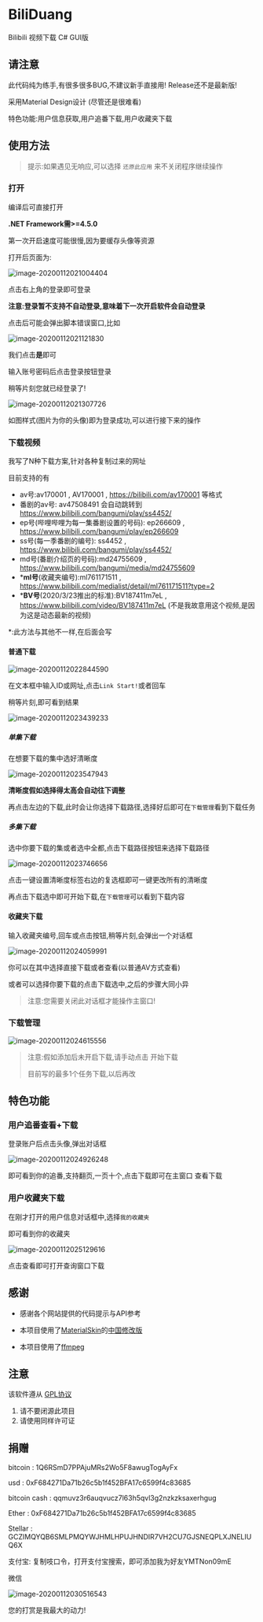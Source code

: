 # BiliDuang
 Bilibili 视频下载 C# GUI版
 
 ## 请注意
 此代码纯为练手,有很多很多BUG,不建议新手直接用!
 Release还不是最新版!

采用Material Design设计 (尽管还是很难看)

特色功能:用户信息获取,用户追番下载,用户收藏夹下载

## 使用方法

> 提示:如果遇见无响应,可以选择 `还原此应用` 来不关闭程序继续操作

### 打开

编译后可直接打开

**.NET Framework需>=4.5.0**

第一次开启速度可能很慢,因为要缓存头像等资源

打开后页面为:

![image-20200112021004404](README.assets/image-20200112021004404.png)

点击右上角的登录即可登录

**注意:登录暂不支持不自动登录,意味着下一次开启软件会自动登录**

点击后可能会弹出脚本错误窗口,比如

![image-20200112021121830](README.assets/image-20200112021121830.png)

我们点击**是**即可

输入账号密码后点击登录按钮登录

稍等片刻您就已经登录了!

![image-20200112021307726](README.assets/image-20200112021307726.png)

如图样式(图片为你的头像)即为登录成功,可以进行接下来的操作

### 下载视频

我写了N种下载方案,针对各种复制过来的网址

目前支持的有

* av号:av170001 , AV170001 , https://bilibili.com/av170001 等格式
* 番剧的av号: av47508491 会自动跳转到 https://www.bilibili.com/bangumi/play/ss4452/
* ep号(哔哩哔哩为每一集番剧设置的号码): ep266609 , https://www.bilibili.com/bangumi/play/ep266609
* ss号(每一季番剧的编号): ss4452 , https://www.bilibili.com/bangumi/play/ss4452/
* md号(番剧介绍页的号码):md24755609 , https://www.bilibili.com/bangumi/media/md24755609
* \***ml号**(收藏夹编号):ml761171511 , https://www.bilibili.com/medialist/detail/ml761171511?type=2
* \***BV号**(2020/3/23推出的标准):BV187411m7eL , https://www.bilibili.com/video/BV187411m7eL (不是我故意用这个视频,是因为这是动态最新的视频)

*:此方法与其他不一样,在后面会写

#### 普通下载

![image-20200112022844590](README.assets/image-20200112022844590.png)

在文本框中输入ID或网址,点击`Link Start!`或者回车

稍等片刻,即可看到结果

![image-20200112023439233](README.assets/image-20200112023439233.png)

##### 单集下载

在想要下载的集中选好清晰度

![image-20200112023547943](README.assets/image-20200112023547943.png)

**清晰度假如选择得太高会自动往下调整**

再点击左边的下载,此时会让你选择下载路径,选择好后即可在`下载管理`看到下载任务

##### 多集下载

选中你要下载的集或者选中全都,点击下载路径按钮来选择下载路径

![image-20200112023746656](README.assets/image-20200112023746656.png)

点击一键设置清晰度标签右边的复选框即可一键更改所有的清晰度

再点击下载选中即可开始下载,在`下载管理`可以看到下载内容

#### 收藏夹下载

输入收藏夹编号,回车或点击按钮,稍等片刻,会弹出一个对话框

![image-20200112024059991](README.assets/image-20200112024059991.png)

你可以在其中选择直接下载或者查看(以普通AV方式查看)

或者可以选择你要下载的点击下载选中,之后的步骤大同小异

> 注意:您需要关闭此对话框才能操作主窗口!

### 下载管理

![image-20200112024615556](README.assets/image-20200112024615556.png)

> 注意:假如添加后未开启下载,请手动点击 开始下载
>
> 目前写的最多1个任务下载,以后再改

## 特色功能

### 用户追番查看+下载

登录账户后点击头像,弹出对话框

![image-20200112024926248](README.assets/image-20200112024926248.png)

即可看到你的追番,支持翻页,一页十个,点击下载即可在主窗口 查看下载

### 用户收藏夹下载

在刚才打开的用户信息对话框中,选择`我的收藏夹`

即可看到你的收藏夹

![image-20200112025129616](README.assets/image-20200112025129616.png)

点击查看即可打开查询窗口下载

## 感谢

* 感谢各个网站提供的代码提示与API参考

* 本项目使用了[MaterialSkin](https://github.com/IgnaceMaes/MaterialSkin)的[中国修改版](https://gitee.com/victorzhao/MaterialSkin)
* 本项目使用了[ffmpeg](https://ffmpeg.org/)

## 注意

该软件遵从 [GPL协议](LICENCE)

1. 请不要闭源此项目
2. 请使用同样许可证

## 捐赠

bitcoin : 1Q6RSmD7PPAjuMRs2Wo5F8awugTogAyFx

usd : 0xF684271Da71b26c5b1f452BFA17c6599f4c83685

bitcoin cash : qqmuvz3r6auqvucz7l63h5qvl3g2nzkzksaxerhgug

Ether : 0xF684271Da71b26c5b1f452BFA17c6599f4c83685

Stellar : GCZIMQYQB6SMLPMQYWJHMLHPUJHNDIR7VH2CU7GJSNEQPLXJNELIUQ6X

支付宝: 复制吱口令，打开支付宝搜索，即可添加我为好友YMTNon09mE

微信

![image-20200112030516543](README.assets/image-20200112030516543.png)

您的打赏是我最大的动力!
